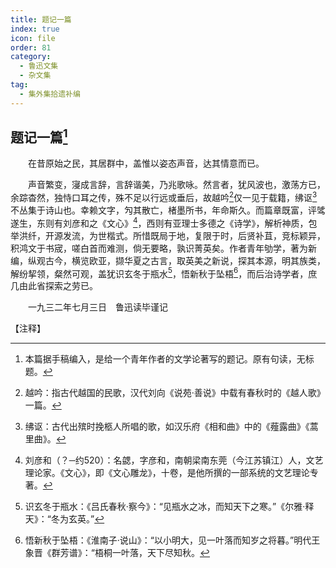 ```yaml
---
title: 题记一篇
index: true
icon: file
order: 81
category:
  - 鲁迅文集
  - 杂文集
tag:  
  - 集外集拾遗补编
---
```


## 题记一篇[^①]

　　在昔原始之民，其居群中，盖惟以姿态声音，达其情意而已。

　　声音繁变，寖成言辞，言辞谐美，乃兆歌咏。然言者，犹风波也，激荡方已，余踪杳然，独恃口耳之传，殊不足以行远或垂后，故越吟[^②]仅一见于载籍，绋讴[^③]不丛集于诗山也。幸赖文字，勼其散亡，楮墨所书，年命斯久。而篇章既富，评骘遂生，东则有刘彦和之《文心》[^④]，西则有亚理士多德之《诗学》，解析神质，包举洪纤，开源发流，为世楷式。所惜既局于地，复限于时，后贤补苴，竞标颖异，积鸿文于书宬，嗟白首而难测，倘无要略，孰识菁英矣。作者青年劬学，著为新编，纵观古今，横览欧亚，撷华夏之古言，取英美之新说，探其本源，明其族类，解纷挈领，粲然可观，盖犹识玄冬于瓶水[^⑤]，悟新秋于坠梧[^⑥]，而后治诗学者，庶几由此省探索之劳已。

　　一九三二年七月三日　鲁迅读毕谨记

【注释】

[^①]:本篇据手稿编入，是给一个青年作者的文学论著写的题记。原有句读，无标题。

[^②]:越吟：指古代越国的民歌，汉代刘向《说苑·善说》中载有春秋时的《越人歌》一篇。

[^③]:绋讴：古代出殡时挽柩人所唱的歌，如汉乐府《相和曲》中的《薤露曲》《蒿里曲》。

[^④]:刘彦和（？─约520）：名勰，字彦和，南朝梁南东莞（今江苏镇江）人，文艺理论家。《文心》，即《文心雕龙》，十卷，是他所撰的一部系统的文艺理论专著。

[^⑤]:识玄冬于瓶水：《吕氏春秋·察今》：“见瓶水之冰，而知天下之寒。”《尔雅·释天》：“冬为玄英。”

[^⑥]:悟新秋于坠梧：《淮南子·说山》：“以小明大，见一叶落而知岁之将暮。”明代王象晋《群芳谱》：“梧桐一叶落，天下尽知秋。
